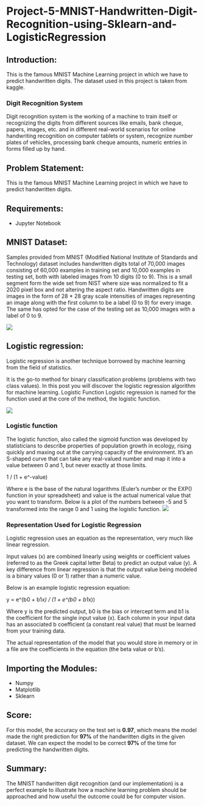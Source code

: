# Project-5-MNIST-Handwritten-Digit-Recognition-using-Sklearn-and-LogisticRegression

## Introduction:
This is the famous MNIST Machine Learning project in which we have to predict handwritten digits. The dataset used in this project is taken from kaggle.

### Digit Recognition System
Digit recognition system is the working of a machine to train itself or recognizing the digits from different sources like emails, bank cheque, papers, images, etc. and in different real-world scenarios for online handwriting recognition on computer tablets or system, recognize number plates of vehicles, processing bank cheque amounts, numeric entries in forms filled up by hand.

## Problem Statement:
This is the famous MNIST Machine Learning project in which we have to predict handwritten digits.

## Requirements:
- Jupyter Notebook

## MNIST Dataset:
Samples provided from MNIST (Modified National Institute of Standards and Technology) dataset includes handwritten digits total of 70,000 images consisting of 60,000 examples in training set and 10,000 examples in testing set, both with labeled images from 10 digits (0 to 9). This is a small segment form the wide set from NIST where size was normalized to fit a 2020 pixel box and not altering the aspect ratio. Handwritten digits are images in the form of 28 * 28 gray scale intensities of images representing an image along with the first column to be a label (0 to 9) for every image. The same has opted for the case of the testing set as 10,000 images with a label of 0 to 9.

![](https://corochann.com/wp-content/uploads/2017/02/mnist_plot-800x600.png)

## Logistic regression:
Logistic regression is another technique borrowed by machine learning from the field of statistics.

It is the go-to method for binary classification problems (problems with two class values). In this post you will discover the logistic regression algorithm for machine learning.
Logistic Function
Logistic regression is named for the function used at the core of the method, the logistic function.

![](https://i0.wp.com/www.insightsbot.com/wp-content/uploads/2018/12/841495d7-0747-450a-a26b-4ae0e3eef6af.jpg?fit=432%2C288)

### Logistic function
The logistic function, also called the sigmoid function was developed by statisticians to describe properties of population growth in ecology, rising quickly and maxing out at the carrying capacity of the environment. It’s an S-shaped curve that can take any real-valued number and map it into a value between 0 and 1, but never exactly at those limits.

1 / (1 + e^-value)

Where e is the base of the natural logarithms (Euler’s number or the EXP() function in your spreadsheet) and value is the actual numerical value that you want to transform. Below is a plot of the numbers between -5 and 5 transformed into the range 0 and 1 using the logistic function.
![](https://3qeqpr26caki16dnhd19sv6by6v-wpengine.netdna-ssl.com/wp-content/uploads/2016/03/Logistic-Function.png)

### Representation Used for Logistic Regression
Logistic regression uses an equation as the representation, very much like linear regression.

Input values (x) are combined linearly using weights or coefficient values (referred to as the Greek capital letter Beta) to predict an output value (y). A key difference from linear regression is that the output value being modeled is a binary values (0 or 1) rather than a numeric value.

Below is an example logistic regression equation:

y = e^(b0 + b1*x) / (1 + e^(b0 + b1*x))

Where y is the predicted output, b0 is the bias or intercept term and b1 is the coefficient for the single input value (x). Each column in your input data has an associated b coefficient (a constant real value) that must be learned from your training data.

The actual representation of the model that you would store in memory or in a file are the coefficients in the equation (the beta value or b’s).

## Importing the Modules:
- Numpy
- Matplotlib
- Sklearn


## Score:
For this model, the accuracy on the test set is **0.97**, which means the model made the right prediction for **97%** of the handwritten digits in the given dataset. We can expect the model to be correct **97%** of the time for predicting the handwritten digits.

## Summary:
The MNIST handwritten digit recognition (and our implementation) is a perfect example to illustrate how a machine learning problem should be approached and how useful the outcome could be for computer vision.
